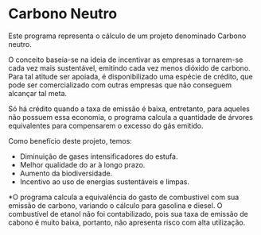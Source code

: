 # Carbono Neutro

Este programa representa o cálculo de um projeto denominado Carbono neutro.

O conceito baseia-se na ideia de incentivar as empresas a tornarem-se cada vez mais sustentável, emitindo cada vez menos dióxido de carbono.
Para tal atitude ser apoiada, é disponibilizado uma espécie de crédito, que pode ser comercializado com outras empresas que não conseguem alcançar tal meta.

Só há crédito quando a taxa de emissão é baixa, entretanto, para aqueles não possuem essa economia, o programa calcula a quantidade de árvores equivalentes
para compensarem o excesso do gás emitido.

Como benefício deste projeto, temos:
- Diminuição de gases intensificadores do estufa.
- Melhor qualidade do ar à longo prazo.
- Aumento da biodiversidade.
- Incentivo ao uso de energias sustentáveis e limpas.

*O programa calcula a equivalência do gasto de combustivel com sua emissão de carbono, variando o cálculo para gasolina e diesel. O combustível de etanol não foi contabilizado, pois sua taxa de emissão de cabono é muito baixa, portanto, não apresenta risco com alta utilização.

